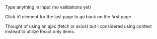 
Type anything in input (no validations yet)

Click h1 element for the last page to go back on the first page


Thought of using an ajax (fetch or axios) but I considered using context instead to utilize React only items.